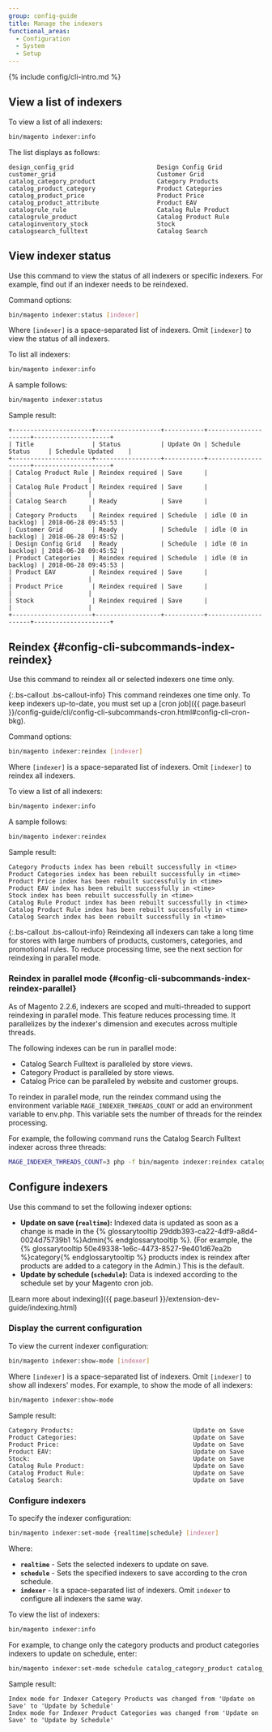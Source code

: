 ```yaml
---
group: config-guide
title: Manage the indexers
functional_areas:
  - Configuration
  - System
  - Setup
---
```


{% include config/cli-intro.md %}

## View a list of indexers

To view a list of all indexers:

```bash
bin/magento indexer:info
```

The list displays as follows:

```
design_config_grid                       Design Config Grid
customer_grid                            Customer Grid
catalog_category_product                 Category Products
catalog_product_category                 Product Categories
catalog_product_price                    Product Price
catalog_product_attribute                Product EAV
catalogrule_rule                         Catalog Rule Product
catalogrule_product                      Catalog Product Rule
cataloginventory_stock                   Stock
catalogsearch_fulltext                   Catalog Search
```

## View indexer status

Use this command to view the status of all indexers or specific indexers. For example, find out if an indexer needs to be reindexed.

Command options:

```bash
bin/magento indexer:status [indexer]
```

Where `[indexer]` is a space-separated list of indexers. Omit `[indexer]` to view the status of all indexers.

To list all indexers:

```bash
bin/magento indexer:info
```

A sample follows:

```bash
bin/magento indexer:status
```

Sample result:

```
+----------------------+------------------+-----------+---------------------+---------------------+
| Title                | Status           | Update On | Schedule Status     | Schedule Updated    |
+----------------------+------------------+-----------+---------------------+---------------------+
| Catalog Product Rule | Reindex required | Save      |                     |                     |
| Catalog Rule Product | Reindex required | Save      |                     |                     |
| Catalog Search       | Ready            | Save      |                     |                     |
| Category Products    | Reindex required | Schedule  | idle (0 in backlog) | 2018-06-28 09:45:53 |
| Customer Grid        | Ready            | Schedule  | idle (0 in backlog) | 2018-06-28 09:45:52 |
| Design Config Grid   | Ready            | Schedule  | idle (0 in backlog) | 2018-06-28 09:45:52 |
| Product Categories   | Reindex required | Schedule  | idle (0 in backlog) | 2018-06-28 09:45:53 |
| Product EAV          | Reindex required | Save      |                     |                     |
| Product Price        | Reindex required | Save      |                     |                     |
| Stock                | Reindex required | Save      |                     |                     |
+----------------------+------------------+-----------+---------------------+---------------------+
```

## Reindex {#config-cli-subcommands-index-reindex}

Use this command to reindex all or selected indexers one time only.

{:.bs-callout .bs-callout-info}
This command reindexes one time only. To keep indexers up-to-date, you must set up a [cron job]({{ page.baseurl }}/config-guide/cli/config-cli-subcommands-cron.html#config-cli-cron-bkg).

Command options:

```bash
bin/magento indexer:reindex [indexer]
```

Where ```[indexer]``` is a space-separated list of indexers. Omit ```[indexer]``` to reindex all indexers.

To view a list of all indexers:

```bash
bin/magento indexer:info
```

A sample follows:

```bash
bin/magento indexer:reindex
```

Sample result:

```
Category Products index has been rebuilt successfully in <time>
Product Categories index has been rebuilt successfully in <time>
Product Price index has been rebuilt successfully in <time>
Product EAV index has been rebuilt successfully in <time>
Stock index has been rebuilt successfully in <time>
Catalog Rule Product index has been rebuilt successfully in <time>
Catalog Product Rule index has been rebuilt successfully in <time>
Catalog Search index has been rebuilt successfully in <time>
```

{:.bs-callout .bs-callout-info}
Reindexing all indexers can take a long time for stores with large numbers of products, customers, categories, and promotional rules. To reduce processing time, see the next section for reindexing in parallel mode.

### Reindex in parallel mode {#config-cli-subcommands-index-reindex-parallel}

As of Magento 2.2.6, indexers are scoped and multi-threaded to support reindexing in parallel mode. This feature reduces processing time. It parallelizes by the indexer's dimension and executes across multiple threads.

The following indexes can be run in parallel mode:
- Catalog Search Fulltext is paralleled by store views.
- Category Product is paralleled by store views.
- Catalog Price can be paralleled by website and customer groups.

To reindex in parallel mode, run the reindex command using the environment variable `MAGE_INDEXER_THREADS_COUNT` or add an environment variable to env.php. This variable sets the number of threads for the reindex processing.

For example, the following command runs the Catalog Search Fulltext indexer across three threads:

```bash
MAGE_INDEXER_THREADS_COUNT=3 php -f bin/magento indexer:reindex catalogsearch_fulltext
```

## Configure indexers

Use this command to set the following indexer options:

*  **Update on save (`realtime`):** Indexed data is updated as soon as a change is made in the {% glossarytooltip 29ddb393-ca22-4df9-a8d4-0024d75739b1 %}Admin{% endglossarytooltip %}. (For example, the {% glossarytooltip 50e49338-1e6c-4473-8527-9e401d67ea2b %}category{% endglossarytooltip %} products index is reindex after products are added to a category in the Admin.) This is the default.
* **Update by schedule (`schedule`):** Data is indexed according to the schedule set by your Magento cron job.

[Learn more about indexing]({{ page.baseurl }}/extension-dev-guide/indexing.html)

### Display the current configuration

To view the current indexer configuration:

```bash
bin/magento indexer:show-mode [indexer]
```

Where `[indexer]` is a space-separated list of indexers. Omit `[indexer]` to show all indexers' modes. For example, to show the mode of all indexers:

```bash
bin/magento indexer:show-mode
```

Sample result:

```
Category Products:                                 Update on Save
Product Categories:                                Update on Save
Product Price:                                     Update on Save
Product EAV:                                       Update on Save
Stock:                                             Update on Save
Catalog Rule Product:                              Update on Save
Catalog Product Rule:                              Update on Save
Catalog Search:                                    Update on Save
```

### Configure indexers

To specify the indexer configuration:

```bash
bin/magento indexer:set-mode {realtime|schedule} [indexer]
```

Where:

-   **`realtime`** - Sets the selected indexers to update on save.
-   **`schedule`** - Sets the specified indexers to save according to the cron schedule.
-   **`indexer`** - Is a space-separated list of indexers. Omit `indexer` to configure all indexers the same way.

To view the list of indexers:

```bash
bin/magento indexer:info
```

For example, to change only the category products and product categories indexers to update on schedule, enter:

```bash
bin/magento indexer:set-mode schedule catalog_category_product catalog_product_category
```

Sample result:

```
Index mode for Indexer Category Products was changed from 'Update on Save' to 'Update by Schedule'
Index mode for Indexer Product Categories was changed from 'Update on Save' to 'Update by Schedule'
```
